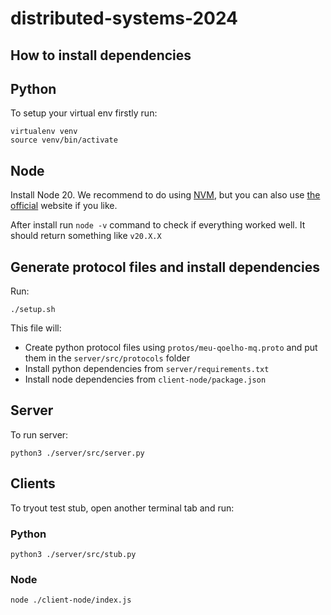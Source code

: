 # distributed-systems-2024


## How to install dependencies


## Python

To setup your virtual env firstly run:

```
virtualenv venv
source venv/bin/activate
```

## Node

Install Node 20. We recommend to do using [NVM](https://github.com/nvm-sh/nvm), but you can also use [the official](https://nodejs.org/en) website if you like.


After install run `node -v` command to check if everything worked well. It should return something like `v20.X.X`

## Generate protocol files and install dependencies

Run:
```
./setup.sh
```

This file will:
- Create python protocol files using `protos/meu-qoelho-mq.proto` and put them in the `server/src/protocols` folder
- Install python dependencies from `server/requirements.txt`
- Install node dependencies from `client-node/package.json`

## Server

To run server:

```
python3 ./server/src/server.py
```

## Clients

To tryout test stub, open another terminal tab and run:

### Python
```
python3 ./server/src/stub.py
```
### Node
```
node ./client-node/index.js
```
